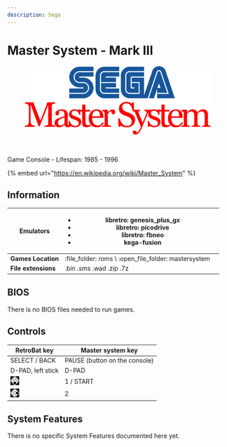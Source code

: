 ```yaml
---
description: Sega
---
```


# Master System - Mark III

<figure><img src="https://raw.githubusercontent.com/fabricecaruso/es-theme-carbon/5149a33eed46b2af638b06119397d4023b75131f/art/logos/mastersystem.svg" alt=""><figcaption></figcaption></figure>

<figure><img src="https://upload.wikimedia.org/wikipedia/commons/3/37/Sega_Mark_III_logo.svg" alt=""><figcaption></figcaption></figure>

Game Console - Lifespan: 1985 - 1996

{% embed url="https://en.wikipedia.org/wiki/Master_System" %}

## Information

| **Emulators**       | <ul><li>libretro: genesis_plus_gx</li><li>libretro: picodrive</li><li>libretro: fbneo</li><li>kega-fusion</li></ul> |   |
| ------------------- | ------------------------------------------------------------------------------------------------------------------- | - |
| **Games Location**  | :file\_folder: roms \ :open\_file\_folder: mastersystem                                                             |   |
| **File extensions** | .bin .sms .wad .zip .7z                                                                                             |   |

## BIOS

There is no BIOS files needed to run games.

## Controls

| RetroBat key                                        | Master system key             |
| --------------------------------------------------- | ----------------------------- |
| SELECT / BACK                                       | PAUSE (button on the console) |
| D-PAD, left stick                                   | D-PAD                         |
| ![A](<../../.gitbook/assets/image (1) (2) (1).png>) | 1 / START                     |
| ![B](<../../.gitbook/assets/image (4) (1).png>)     | 2                             |

## System Features

There is no specific System Features documented here yet.
